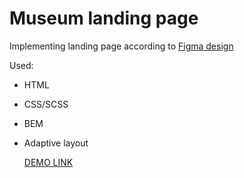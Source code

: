 # Museum landing page
Implementing landing page according to [Figma design](https://www.figma.com/file/HL3XGt5ZatvJoYBhOaWY5x/museum-prototype?node-id=323%3A1957)

Used:
- HTML
- CSS/SCSS
- BEM
- Adaptive layout

  [DEMO LINK](https://poliandiya.github.io/Museum_landing/)
